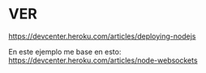 # VER
https://devcenter.heroku.com/articles/deploying-nodejs

En este ejemplo me base en esto:
https://devcenter.heroku.com/articles/node-websockets